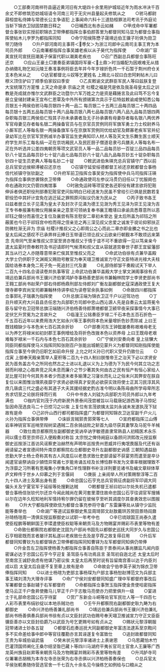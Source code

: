 <!-- { "loadSidebar": true } -->
　　○工部奏河南祥符县逼近黄河旧有大堤四十余里用护城垣近年为雨水冲决千百余丈不即修筑恐妨城垣请令河南三司于无灾州县量起夫修筑从之
　　○驸马都尉薛桓尝私侍婢与常德长公主争语犯  上事闻命六科十三道劾桓罪法司考讯于外庭论当斩下锦衣卫狱固禁数日释之
　　○日晡西北有赤云如赭
　　○甲戌命中军署都督佥事张钦实授前职锦衣卫带俸都指挥佥事伯颜答里为都督同知马显为都督佥事指挥使帖木儿孛罗为都指挥同知
　　○命宁阳侯陈懋子晟靖远伯王骥子珩俱为勋卫带刀随侍
　　○升户部河南司主事蒋＜尃攵＞为浙江司郎中云南司主事王育为本司员外郎
　　○云南署都指挥佥事吴雄老疾以从子昊代为指挥使
　　○命湖广容美宣抚司宣抚田潮美子保富代职以潮美老疾也
　　○召广西副总兵都督佥事陈旺还京
　　○应山王豪土□睘奏臣弟镇国将军豪＜土鼎＞时当婚配为因艰难无从措办纳徵礼物乞如沅陵王奏准事例将臣去年并今年岁禄折色共一千石暂于荆州府仓关支本色米从之
　　○达官都督北斗奴等乞更姓名  上赐北斗奴曰白忠阿剌帖木儿曰穆义顶住驴曰丁顺季伯家奴曰季安
　　○乙亥敕谕文武群臣军民人等曰兹朕复登大宝统理万方寔惟  上天之命是承  宗庙之灵  社稷之福是凭是依及我圣母皇太后之训教是尧成就亦惟尔文武群臣之功暨尔六军万姓之力是资是藉腃言及此曰笃不忘今复册立皇储封建亲王宜布仁恩覃及中外所有颁锡第次具示于后特兹敕谕咸使知悉公每员银五十两侯伯驸马每员银四十两一品二  每员银二十五两三品每员银二十两四品每员银十五两五品每员银十两六品每员银八两七品每员银六两八品九品每员银四两杂职每员银三两侯伯亡殁其子孙未承袭者及无子孙承袭有母妻存者每名银八两优养军官母妻见存者每名银二两操备官员与在京官员赏例同将军旗军勇士力士校尉养马小厮军匠人等每名银一两操备旗军与在京旗军赏例同优给幼官及鳏寡老疾军官并纪录幼军比在京官军赏例减半办事官监生吏典知印人材人等及天文生乐舞生医士顺天府学生并乐工每名绢一疋在京坊厢民人及民匠厨子僧道皂隶弓兵膳夫人等每名布一疋在外听选并公差四夷朝贡等项文武官员人等一品二品每员钞一百锭三品四品每员钞八十锭五品每员钞七十锭六品七品每员钞六十锭八品九品每员钞五十锭杂职每员钞四十锭生员吏典人等每名钞二十锭
　　○敕武进伯朱瑛充总兵官镇守广西以前总兵官安远侯柳溥被召还京也
　　○召镇守延安绥德都督王祯还京敕都督佥事杨信代祯镇守张钦副之
　　○升府军前卫指挥佥事吴安为指挥使中兵马司指挥汪瑛为指挥佥事俱世袭锦衣卫带俸
　　○命通政使司左参议冯贯仍旧任以丁忧服阕也命右通政刘文仍管四夷馆事
　　○时赦免运砖等项官吏各还职役有建言欲将犯赃伸诉者俱还职役刑部奏犯赃官吏问拟明白已经送发为民虽不曾给引已俱是民数若复职役恐中其奸计宜免在逃迁延之罪照原问拟议仍发为民从之
　　○丙子致书各王曰兹者册立长子见濡为皇太子及封次子见潾为德王见澍为秀王见泽为崇王见浚为吉王专书奉报兼有微仪用展亲亲之意至可领纳复奉书襄王瞻墡曰承谕具悉尊意所以恶祁钰之僣分而喜侄之复位及襄尝有陈言慰安二章初未曾达  皇太后所盖为祁钰之所蔽匿也今已于祁钰宫中检而得之侄亲览之再三深见叔父忠爱之诚发于谠论抑邪扶正防微杜渐无非为  宗庙  社稷计推叔父之心即周公之心而此二章亦即金縢之书之比也  皇太后闻之感叹不已承畀祥云捧日玉带谨已领讫叔父云欲亲行朝觐本不敢烦远来第念  先帝同气至亲惟叔父宗室至贤亦惟叔父于情于谊不可不重欲得一见以笃亲亲今遣太监夏时赍奉敕符及书迎请即时气候清和叔父宜从容就道宫眷世子郡王宜留藩邸其当从行之人亦随尊意带来伫俟其至惟叔父亮之
　　○命武功伯徐有贞兼华盖殿大学士仍供职于文渊阁又赐勋号散官为奉天翊卫推诚宣力守正文臣特进光禄大夫柱国给诰券本身免二死子免一死追封三代及妻
　　○礼部侍郎邹干奏殿试天下举人二百九十四名合请读卷并执事等官  上命武功伯兼华盖殿大学士掌文渊阁事徐有贞靖远伯兼兵部尚书王骥兴济伯掌鸿胪寺事杨善吏部尚书兼翰林院学士李贤吏部尚书王翱工部尚书赵荣户部右侍郎杨鼎刑部左侍郎刘广衡左副都御史寇深通政使王复大理寺卿李宾尚宝司卿兼翰林侍讲李绍为读卷官余执事如例
　　○命故四川都指挥佥事郭礼子瑞袭为指挥使
　　○升总旗汪端为锦衣卫正千户以迎驾功也
　　○丁丑升顺天府大兴县县丞任忠为兵部职方司郎中忠山西沁源人先是自奏云太监蒋冕令臣与留守右卫冠带总旗汪端随兴济伯杨善侍郎萧璁都督卫颍早夜采探事情今大事已定伏乞升赏冕为之言故升之
　　○临潼王公铭奏臣岁禄二千石本色五百石折色一千五百石近年以来费用浩大乞如永兴等王事例将本色米量增折色钞贯除减  上曰王既钱粮缺少与本色米七百石其余折钞
　　○户部奏河东王钟鋐屡奏称艰难毋老无以为养乞将禄米如初封郡王事例增给及将折色改拨本色以资养母  上曰王既母老艰难每岁禄米一千石内与本色七百石其余折钞
　　○广宁侯刘安奏向者  皇上驻驆大同臣同都指挥使马义指挥同知张刚百户张能出城朝见蒙升义为都督同知刚指挥使能指挥佥事至今俱仍旧职乞如前命升授  上允之时义孙已代职义受升仍致仕云
　　○戊寅  上御奉天殿亲策举人夏积等二百九十四人制曰朕惟帝王之治天下必以求贤安民为首务盖古今之所同也然古之士进以礼退以义为上为德为下为民今何其立功之志弱而利禄之心胜奔竞之风未息而廉介之节少著其失何由古之民有恒产有恒心家给人足比屋可封今何其务本者少而逐末者多媮薄之习寖长而礼让之俗未兴其弊安在朕自复位以来图惟治理夙夜靡宁求贤必欲得真才安民必欲获实效将使士正其习民淳其风庶几唐虞三代之盛必有其道子大夫其援经据史酌古准今明以条陈毋曲所学毋卑所志务求切至之论朕将择而行焉
　　○升中书舍人刘钺为兵部职方司员外郎以九年考满也
　　○枷内官刘茂于内府新房外景泰间茂尝被旨以马载唐妃游西海子马惊妃坠因命茂选良马二十日控习之以俟  上复位有言茂欲擒太监刘永诚未发遂执茂下狱故有是命
　　○己卯升山西行都司都指挥盛广为都督同知锦衣卫达官副千户火儿火孙为指挥佥事俱带俸
　　○诛妖言贼郭贵郭荣等七人
　　○宣府都指挥江山傅岩率神铳官军巡哨至叚树梁遇贼二百余骑战败之斩首九级尽获其妻孥及马驼牛羊械器
　　○致仕南京都察院左副都御史吴讷卒讷字敏德直隶常熟县人初精医术永乐间以儒士荐至京师召入便殿奏对称旨  太宗悦之俾侍阙庭以备顾问洪熙改元授监察御史巡按浙江首访风谣察吏治赫然有声明年巡按贵州恩威并行夷氓畏服及代还有诣阙请留之者宣德间特升南京都察院右佥都御史寻升左副都御史讷感  三朝知遇益励忠勤大学士杨士奇称其有古人风度后以老恳求致仕吏部请留不获宴劳而遣至是卒讣闻遣官谕祭讷自少頴悟异常甫七岁能肯诵五经及长博恰群书发为文章率根据理致不为浮靡之习所著有思庵集小学集角□羊性理群书补注详刑要览诸书及编文章辩体草庐文粹传于世乡人仰慕之列于言偃祠
　　○庚辰  上亲阅举人所对策赐黎淳等二百九十四人进士及第出身有差
　　○命忠国公石亨充总兵官佩征虏副将军印调大同偏头关及宁夏官军于延绥等处搜剿达贼
　　○敕都督王祯曰初以尔处失机已遣都督佥事杨信张钦代尔还京今闻此贼尚在黄河套里潜住故命忠国公石亨往调官军搜捕以尔在边年久稔知地利军情持宥尔罪仍留在彼候亨至听其调度尔其奋勇效忠以图报称
　　○升大宁都指挥使欧信为都督佥事充参将守备广东雷廉等处从镇守少监阮能等奏举也
　　○命湖广等道试监察御史焦显周琦郭文赵敔戴珙苏爕田景旸阎鼐孙琦杨瑄周一清俱实授监察御史以试职一年考中也
　　○辛巳琉球国王尚泰久遣使臣程鹏等朝鲜国王李瑈遣使臣权聪等来朝贡马及方物赐宴并赐彩币表里等物有差
　　○命致仕都察院右都御史沈固为户部尚书固先以都御史巡抚大同岁久与忠国公石亨相密既而言者屡讦其私遂以老疾致仕去及是亨荐之故复得召用
　　○升后军都督同知曹钦为左都督锦衣卫带俸都指挥同知曹铎为左军都督同知俱仍带俸
　　○升金吾左卫指挥使杨善为都指挥佥事善自陈臣于景泰间从事尚膳监凡闻内臣密谋必达于忠国公石亨今亨迎复  圣驾臣与有功焉且言  圣驾初自迤北还  太皇太后时至南宫王诚舒良虑有他谋乃密议俟  太皇太后再至时说有旨留南宫善以达于内臣刘成以启  太皇太后自是不复至章上故有是命
　　○命故会宁伯李英子昶为锦衣卫带俸指挥同知
　　○以进士杨瑄为吏部主事杨琛为户部主事杨恕赵博范文为兵部主事王璘刘清为大理寺评事
　　○命广宁侯刘安都督同知盛广理中军都督府事改后军署都督佥事赵辅于右军都督府
　　○命都指挥佥事贺玉指挥使金贵使哈密指挥使马云正千户詹昇使撒马儿罕正千户于志敬马亮使亦力把里俱升一级
　　○宴进士于礼部命忠国公石亨待宴
　　○赏广东新会斗峒等处官军民壮人等一千四百七人彩币表里布绢钞绽以本地杀贼功也
　　○壬午升都察院右副都御史耿九畴为右都御史
　　○命兴济伯杨善兼礼部尚书
　　○靖远伯兼兵部尚书王骥兴济伯兼礼部尚书杨善俱奏兵部尚书徐有贞以文臣封武功伯赐号奉天翊卫推诚宣力守正文臣臣骥臣善亦以文臣封伯爵乃以武臣为号乞更赐号如有贞从之
　　○赐状元黎淳朝服冠带诸进士钞各五锭
　　○都督石彪奏巡抚大同副都御史年富违法逮系至京鞫问多不实命差给事中郎中等官往覆勘亦言其诬遂复令富致仕
　　○追封故都督同知王贵为阜城伯谥武僖
　　○癸未状元黎淳率诸进士上表谢恩
　　○乌思藏怕木竹巴灌顶国师阐化王桑尔结坚昝巴藏卜等四川马湖府平夷长官司土官舍人王廉等广西龙英州族目赵昇等来朝贡马及方物赐宴并赐彩币表里等物有差
　　○升鸿胪寺司仪署署丞胡楫为本寺左寺丞张荣为右寺丞俱以兴济柏杨善奏保也
　　○总兵官太平侯张軏奏随侍营选官舍一千七百九十余名见今操练乞如例给与口粮从之
